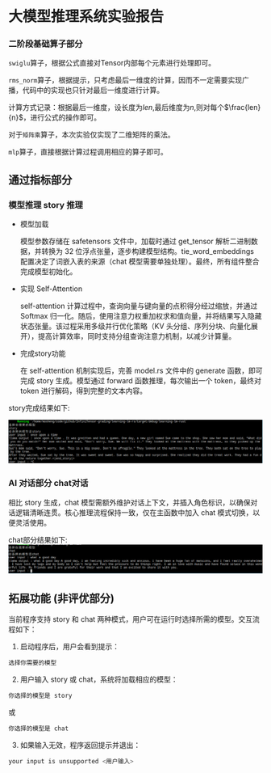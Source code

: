 # 大模型推理系统实验报告

### 二阶段基础算子部分

`swiglu`算子，根据公式直接对Tensor内部每个元素进行处理即可。

`rms_norm`算子，根据提示，只考虑最后一维度的计算，因而不一定需要实现广播，代码中的实现也只针对最后一维度进行计算。

计算方式记录：根据最后一维度，设长度为$len$,最后维度为$n$,则对每个$\frac{len}{n}$，进行公式的操作即可。

对于`矩阵乘`算子，本次实验仅实现了二维矩阵的乘法。

`mlp`算子，直接根据计算过程调用相应的算子即可。

## 通过指标部分

### 模型推理 story 推理

* 模型加载

    模型参数存储在 safetensors 文件中，加载时通过 get_tensor 解析二进制数据，并转换为 32 位浮点张量，逐步构建模型结构。tie_word_embeddings 配置决定了词嵌入表的来源（chat 模型需要单独处理）。最终，所有组件整合完成模型初始化。


* 实现 Self-Attention

    self-attention 计算过程中，查询向量与键向量的点积得分经过缩放，并通过 Softmax 归一化。随后，使用注意力权重加权求和值向量，并将结果写入隐藏状态张量。该过程采用多级并行优化策略（KV 头分组、序列分块、向量化展开），提高计算效率，同时支持分组查询注意力机制，以减少计算量。

* 完成story功能

    在 self-attention 机制实现后，完善 model.rs 文件中的 generate 函数，即可完成 story 生成。模型通过 forward 函数推理，每次输出一个 token，最终对 token 进行解码，得到完整的文本内容。

story完成结果如下:

![story](./images/story_截图.png)

### AI 对话部分 chat对话 

相比 story 生成，chat 模型需额外维护对话上下文，并插入角色标识，以确保对话逻辑清晰连贯。核心推理流程保持一致，仅在主函数中加入 chat 模式切换，以便灵活使用。



chat部分结果如下:
![chat](./images/chat_截图.png)

## 拓展功能 (非评优部分)

当前程序支持 story 和 chat 两种模式，用户可在运行时选择所需的模型。交互流程如下：

1. 启动程序后，用户会看到提示：
```bash
选择你需要的模型
```
2. 用户输入 story 或 chat，系统将加载相应的模型：
```bash
你选择的模型是 story
```
或
```bash
你选择的模型是 chat
```
3. 如果输入无效，程序返回提示并退出：
```bash
your input is unsupported <用户输入>
```